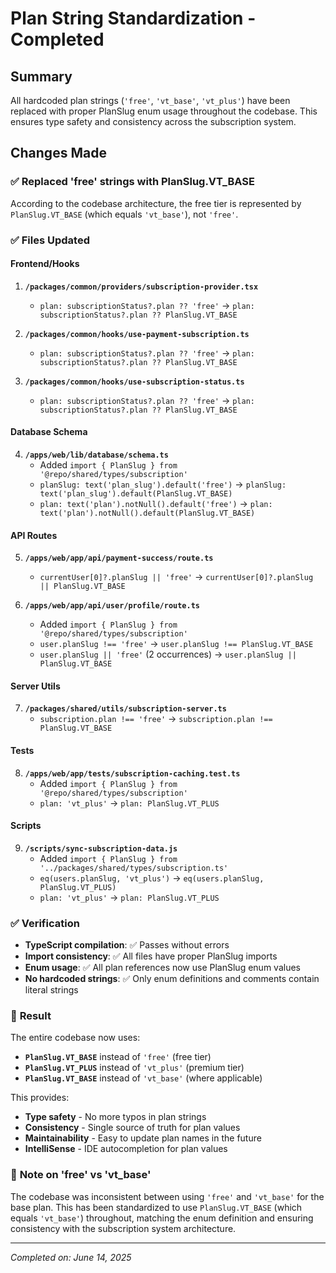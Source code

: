 # Plan String Standardization - Completed

## Summary

All hardcoded plan strings (`'free'`, `'vt_base'`, `'vt_plus'`) have been replaced with proper PlanSlug enum usage throughout the codebase. This ensures type safety and consistency across the subscription system.

## Changes Made

### ✅ **Replaced 'free' strings with PlanSlug.VT_BASE**

According to the codebase architecture, the free tier is represented by `PlanSlug.VT_BASE` (which equals `'vt_base'`), not `'free'`.

### ✅ **Files Updated**

#### **Frontend/Hooks**

1. **`/packages/common/providers/subscription-provider.tsx`**
   - `plan: subscriptionStatus?.plan ?? 'free'` → `plan: subscriptionStatus?.plan ?? PlanSlug.VT_BASE`

2. **`/packages/common/hooks/use-payment-subscription.ts`**
   - `plan: subscriptionStatus?.plan ?? 'free'` → `plan: subscriptionStatus?.plan ?? PlanSlug.VT_BASE`

3. **`/packages/common/hooks/use-subscription-status.ts`**
   - `plan: subscriptionStatus?.plan ?? 'free'` → `plan: subscriptionStatus?.plan ?? PlanSlug.VT_BASE`

#### **Database Schema**

4. **`/apps/web/lib/database/schema.ts`**
   - Added `import { PlanSlug } from '@repo/shared/types/subscription'`
   - `planSlug: text('plan_slug').default('free')` → `planSlug: text('plan_slug').default(PlanSlug.VT_BASE)`
   - `plan: text('plan').notNull().default('free')` → `plan: text('plan').notNull().default(PlanSlug.VT_BASE)`

#### **API Routes**

5. **`/apps/web/app/api/payment-success/route.ts`**
   - `currentUser[0]?.planSlug || 'free'` → `currentUser[0]?.planSlug || PlanSlug.VT_BASE`

6. **`/apps/web/app/api/user/profile/route.ts`**
   - Added `import { PlanSlug } from '@repo/shared/types/subscription'`
   - `user.planSlug !== 'free'` → `user.planSlug !== PlanSlug.VT_BASE`
   - `user.planSlug || 'free'` (2 occurrences) → `user.planSlug || PlanSlug.VT_BASE`

#### **Server Utils**

7. **`/packages/shared/utils/subscription-server.ts`**
   - `subscription.plan !== 'free'` → `subscription.plan !== PlanSlug.VT_BASE`

#### **Tests**

8. **`/apps/web/app/tests/subscription-caching.test.ts`**
   - Added `import { PlanSlug } from '@repo/shared/types/subscription'`
   - `plan: 'vt_plus'` → `plan: PlanSlug.VT_PLUS`

#### **Scripts**

9. **`/scripts/sync-subscription-data.js`**
   - Added `import { PlanSlug } from '../packages/shared/types/subscription.ts'`
   - `eq(users.planSlug, 'vt_plus')` → `eq(users.planSlug, PlanSlug.VT_PLUS)`
   - `plan: 'vt_plus'` → `plan: PlanSlug.VT_PLUS`

### ✅ **Verification**

- **TypeScript compilation**: ✅ Passes without errors
- **Import consistency**: ✅ All files have proper PlanSlug imports
- **Enum usage**: ✅ All plan references now use PlanSlug enum values
- **No hardcoded strings**: ✅ Only enum definitions and comments contain literal strings

### 🎯 **Result**

The entire codebase now uses:

- **`PlanSlug.VT_BASE`** instead of `'free'` (free tier)
- **`PlanSlug.VT_PLUS`** instead of `'vt_plus'` (premium tier)
- **`PlanSlug.VT_BASE`** instead of `'vt_base'` (where applicable)

This provides:

- **Type safety** - No more typos in plan strings
- **Consistency** - Single source of truth for plan values
- **Maintainability** - Easy to update plan names in the future
- **IntelliSense** - IDE autocompletion for plan values

### 📝 **Note on 'free' vs 'vt_base'**

The codebase was inconsistent between using `'free'` and `'vt_base'` for the base plan. This has been standardized to use `PlanSlug.VT_BASE` (which equals `'vt_base'`) throughout, matching the enum definition and ensuring consistency with the subscription system architecture.

---
*Completed on: June 14, 2025*
